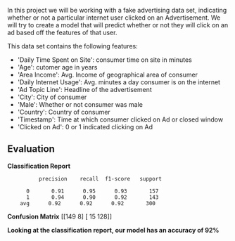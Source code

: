 In this project we will be working with a fake advertising data set, indicating whether or not a particular internet user clicked on an Advertisement. We will try to create a model that will predict whether or not they will click on an ad based off the features of that user.

This data set contains the following features:

* 'Daily Time Spent on Site': consumer time on site in minutes
* 'Age': cutomer age in years
* 'Area Income': Avg. Income of geographical area of consumer
* 'Daily Internet Usage': Avg. minutes a day consumer is on the internet
* 'Ad Topic Line': Headline of the advertisement
* 'City': City of consumer
* 'Male': Whether or not consumer was male
* 'Country': Country of consumer
* 'Timestamp': Time at which consumer clicked on Ad or closed window
* 'Clicked on Ad': 0 or 1 indicated clicking on Ad


## Evaluation

**Classification Report**
              
			  precision    recall  f1-score   support

          0       0.91      0.95      0.93       157
          1       0.94      0.90      0.92       143
	    avg      0.92      0.92      0.92       300 


**Confusion Matrix**
 [[149   8]
 [ 15 128]]
       
**Looking at the classification report, our model has an accuracy of 92%**